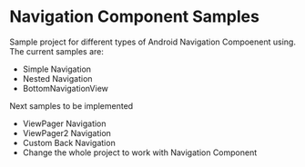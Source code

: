 # Navigation Component Samples

Sample project for different types of Android Navigation Compoenent using. The current samples are:

  - Simple Navigation
  - Nested Navigation
  - BottomNavigationView

Next samples to be implemented

  - ViewPager Navigation
  - ViewPager2 Navigation
  - Custom Back Navigation
  - Change the whole project to work with Navigation Component